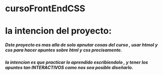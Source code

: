 # cursoFrontEndCSS
# la intencion del proyecto:
##### Dste proyecto es mas alla de solo apnutar cosas del curso , usar htmol y css para hacer apuntes sobre html y css precisamente.
##### la intencion es que practicar lo aprendido escribiendolo , y tener los apuntes tan INTERACTIVOS como nos sea posible diseñarlo. 



